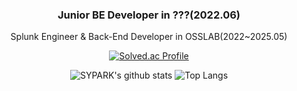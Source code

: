 <div align="center">

### Junior BE Developer in ???(2022.06)
Splunk Engineer & Back-End Developer in OSSLAB(2022~2025.05)

<!--
**psyoongsc/psyoongsc** is a ✨ _special_ ✨ repository because its `README.md` (this file) appears on your GitHub profile.

Here are some ideas to get you started:

- 🔭 I’m currently working on ...
- 🌱 I’m currently learning ...
- 👯 I’m looking to collaborate on ...
- 🤔 I’m looking for help with ...
- 💬 Ask me about ...
- 📫 How to reach me: ...
- 😄 Pronouns: ...
- ⚡ Fun fact: ...
-->

  [![Solved.ac Profile](http://mazassumnida.wtf/api/generate_badge?boj=psyoongsc)](https://solved.ac/psyoongsc)

  ![SYPARK's github stats](https://github-readme-stats.vercel.app/api?username=psyoongsc&show_icons=true&theme=tokyonight)
  ![Top Langs](https://github-readme-stats.vercel.app/api/top-langs/?username=6810779s&layout=compact&theme=tokyonight)

</div>
